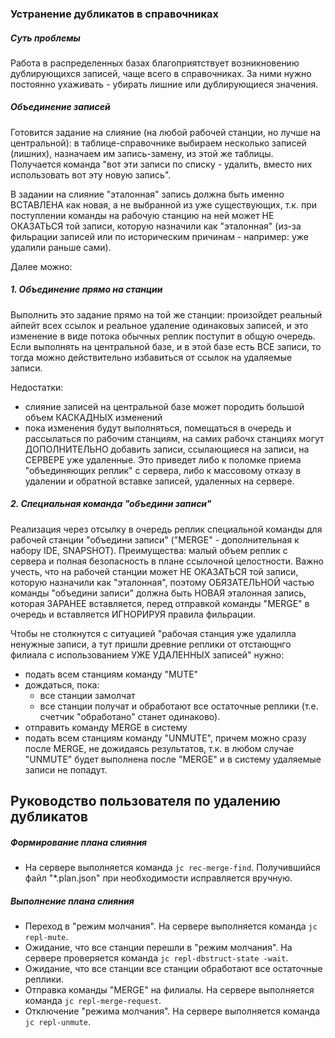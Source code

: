 ### Устранение дубликатов в справочниках


##### Суть проблемы

Работа в распределенных базах благоприятствует возникновению дублирующихся записей,
чаще всего в справочниках. За ними нужно постоянно ухаживать - убирать лишние или дублирующиеся значения.


##### Объединение записей

Готовится задание на слияние (на любой рабочей станции, но лучше на центральной): 
в таблице-справочнике выбираем несколько записей (лишних), назначаем им запись-замену, из этой же таблицы. 
Получается команда "вот эти записи по списку - удалить, вместо них использовать вот эту новую запись".

В задании на слияние "эталонная" запись должна быть именно ВСТАВЛЕНА как новая, а не выбранной из уже существующих, 
т.к. при поступлении команды на рабочую станцию на ней может НЕ ОКАЗАТЬСЯ той записи, которую назначили как "эталонная" 
(из-за фильрации записей или по историческим причинам - например: уже удалили раньше сами).

Далее можно:


##### 1. Объединение прямо на станции

Выполнить это задание прямо на той же станции: произойдет реальный айпейт всех ссылок и реальное удаление одинаковых записей,
и это изменение в виде потока обычных реплик поступит в общую очередь. Если выполнять на центральной базе, и в этой базе есть ВСЕ записи, 
то тогда можно действительно избавиться от ссылок на удаляемые записи.

Недостатки: 

- слияние записей на центральной базе может породить большой объем КАСКАДНЫХ изменений
- пока изменения будут выполняться, помещаться в очередь и рассылаться по рабочим станциям, 
  на самих рабочх станциях могут ДОПОЛНИТЕЛЬНО добавить записи, ссылающиеся на записи, на СЕРВЕРЕ уже удаленные. 
  Это приведет либо к поломке приема "объединяющих реплик" с сервера, либо к массовому отказу 
  в удалении и обратной вставке записей, удаленных на сервере. 


##### 2. Специальная команда "объедини записи"

Реализация через отсылку в очередь реплик специальной команды для рабочей станции "объедини записи" 
("MERGE" - дополнительная к набору IDE, SNAPSHOT).
Преимущества: малый объем реплик с сервера и полная безопасность в плане ссылочной целостности. 
Важно учесть, что на рабочей станции может НЕ ОКАЗАТЬСЯ той записи, которую назначили как "эталонная", 
поэтому ОБЯЗАТЕЛЬНОЙ частью команды "объедини записи" должна быть НОВАЯ эталонная запись, которая ЗАРАНЕЕ вставляется,
перед отправкой команды "MERGE" в очередь и вставляется ИГНОРИРУЯ правила фильрации.

Чтобы не столкнутся с ситуацией "рабочая станция уже удалилла ненужные записи, 
а тут пришли древние реплики от отстающнго филиала с использованием УЖЕ УДАЛЕННЫХ записей" нужно:

- подать всем станциям команду "MUTE"
- дождаться, пока: 
  - все станции замолчат 
  - все станции получат и обработают все остаточные реплики (т.е. счетчик "обработано" станет одинаково).
- отправить команду MERGE в систему 
- подать всем станциям команду "UNMUTE", причем можно сразу после MERGE, не дожидаясь результатов, 
  т.к. в любом случае "UNMUTE" будет выполнена после "MERGE" и в систему удаляемые записи не попадут.  


## Руководство пользователя по удалению дубликатов

##### Формирование плана слияния

- На сервере выполняется команда `jc rec-merge-find`.
  Получившийся файл "*.plan.json" при необходимости исправляется вручную.


##### Выполнение плана слияния

- Переход в "режим молчания".
  На сервере выполняется команда `jc repl-mute`.
- Ожидание, что все станции перешли в "режим молчания".
  На сервере проверяется команда `jc repl-dbstruct-state -wait`.
- Ожидание, что все станции все станции обработают все остаточные реплики.
- Отправка команды "MERGE" на филиалы.
  На сервере выполняется команда `jc repl-merge-request`.
- Отключение "режима молчания".
  На сервере выполняется команда `jc repl-unmute`.
